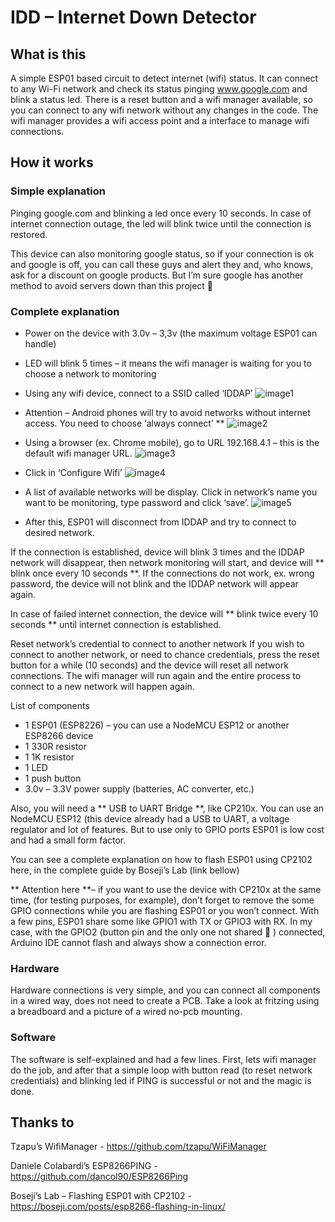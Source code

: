 # IDD – Internet Down Detector

## What is this 
A simple ESP01 based circuit to detect internet (wifi) status. It can connect to any Wi-Fi network and check its status pinging www.google.com and blink a status led.
There is a reset button and a wifi manager available, so you can connect to any wifi network without any changes in the code. The wifi manager provides a wifi access point and a interface to manage wifi connections.

## How it works

### Simple explanation
Pinging google.com and blinking a led once every 10 seconds. In case of internet connection outage, the led will blink twice until the connection is restored.

This device can also monitoring google status, so if your connection is ok and google is off, you can call these guys and alert they and, who knows, ask for a discount on google products. But I’m sure google has another method to avoid servers down than this project 

### Complete explanation
- Power on the device with 3.0v – 3,3v (the maximum voltage ESP01 can handle) 
- LED will blink 5 times – it means the wifi manager is waiting for you to choose a network to monitoring
- Using any wifi device, connect to a SSID called ‘IDDAP’
![image1](/images/tela1p.jpg)

- Attention – Android phones will try to avoid networks without internet access. You need to choose ‘always connect’  **
![image2](/images/tela2p.jpg)
- Using a browser (ex. Chrome mobile), go to URL 192.168.4.1 – this is the default wifi manager URL. 
![image3](/images/tela3p.jpg)
- Click in ‘Configure Wifi’
![image4](/images/tela4p.jpg)
- A list of available networks will be display. Click in network’s name you want to be monitoring, type password and click ‘save’.
![image5](/images/tela5p.jpg)
- After this, ESP01 will disconnect from IDDAP and try to connect to desired network. 

If the connection is established, device will blink 3 times and the IDDAP network will disappear, then network monitoring will start, and device will ** blink once every 10 seconds **. If the connections do not work, ex. wrong password, the device will not blink and the IDDAP network will appear again. 

In case of failed internet connection, the device will ** blink twice every 10 seconds ** until internet connection is established.

Reset network’s credential to connect to another network
If you wish to connect to another network, or need to chance credentials, press the reset button for a while (10 seconds) and the device will reset all network connections. The wifi manager will run again and the entire process to connect to a new network will happen again.

List of components
- 1 ESP01 (ESP8226) – you can use a NodeMCU ESP12 or another ESP8266 device
- 1 330R resistor
- 1 1K resistor
- 1 LED
- 1 push button
- 3.0v – 3.3V power supply (batteries, AC converter, etc.)

Also, you will need a ** USB to UART Bridge **, like CP210x. You can use an NodeMCU ESP12 (this device already had a USB to UART, a voltage regulator and lot of features. But to use only to GPIO ports ESP01 is low cost and had a small form factor.

You can see a complete explanation on how to flash ESP01 using CP2102 here, in the complete guide by Boseji’s Lab (link bellow)

** Attention here  **– if you want to use the device with CP210x at the same time, (for testing purposes, for example), don’t  forget to remove the some GPIO connections while you are flashing ESP01 or you won’t connect. With a few pins, ESP01 share some like GPIO1 with TX or GPIO3 with RX. In my case, with the GPIO2 (button pin and the only one not shared  ) connected, Arduino IDE cannot flash and always show a connection error. 

### Hardware
Hardware connections is very simple, and you can connect all components in a wired way, does not need to create a PCB. Take a look at fritzing using a breadboard and a picture of a wired no-pcb mounting.

### Software
The software is self-explained and had a few lines. First, lets wifi manager do the job, and after that a simple loop with button read (to reset network credentials) and blinking led if PING is successful or not and the magic is done.

## Thanks to 
Tzapu’s WifiManager - https://github.com/tzapu/WiFiManager

Daniele Colabardi’s ESP8266PING - https://github.com/dancol90/ESP8266Ping

Boseji’s Lab – Flashing ESP01 with CP2102 - https://boseji.com/posts/esp8266-flashing-in-linux/


